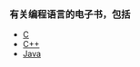 
### 有关编程语言的电子书，包括
- [C](https://github.com/seekincs/e-Books/tree/master/Programming/C)
- [C++](https://github.com/seekincs/e-Books/tree/master/Programming/Cpp)
- [Java](https://github.com/seekincs/e-Books/tree/master/Programming/Java)
